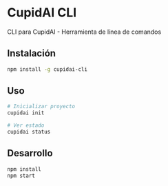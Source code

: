 # CupidAI CLI

CLI para CupidAI - Herramienta de línea de comandos

## Instalación

```bash
npm install -g cupidai-cli
```

## Uso

```bash
# Inicializar proyecto
cupidai init

# Ver estado
cupidai status
```

## Desarrollo

```bash
npm install
npm start
```